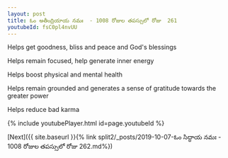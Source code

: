 ```yaml
---
layout: post
title: ఓం అతీంద్రియాయ నమః  - 1008 రోజుల తపస్సులో రోజు  261
youtubeId: fsC0pl4nvUU
---
```

 
 
Helps get goodness, bliss and peace and God's blessings
 
Helps remain focused, help generate inner energy 
 
Helps boost physical and mental health 
 
Helps remain grounded and generates a sense of gratitude towards the greater power 
 
Helps reduce bad karma
 
 
 
 


{% include youtubePlayer.html id=page.youtubeId %}
 
[Next]({{ site.baseurl }}{% link  split2/_posts/2019-10-07-ఓం సిద్ధాయ నమః  - 1008 రోజుల తపస్సులో రోజు  262.md%})
 
